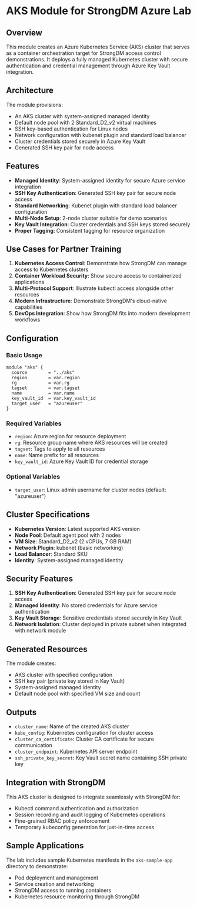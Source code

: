 # AKS Module for StrongDM Azure Lab

## Overview

This module creates an Azure Kubernetes Service (AKS) cluster that serves as a container orchestration target for StrongDM access control demonstrations. It deploys a fully managed Kubernetes cluster with secure authentication and credential management through Azure Key Vault integration.

## Architecture

The module provisions:
- An AKS cluster with system-assigned managed identity
- Default node pool with 2 Standard_D2_v2 virtual machines
- SSH key-based authentication for Linux nodes
- Network configuration with kubenet plugin and standard load balancer
- Cluster credentials stored securely in Azure Key Vault
- Generated SSH key pair for node access

## Features

- **Managed Identity**: System-assigned identity for secure Azure service integration
- **SSH Key Authentication**: Generated SSH key pair for secure node access
- **Standard Networking**: Kubenet plugin with standard load balancer configuration
- **Multi-Node Setup**: 2-node cluster suitable for demo scenarios
- **Key Vault Integration**: Cluster credentials and SSH keys stored securely
- **Proper Tagging**: Consistent tagging for resource organization

## Use Cases for Partner Training

1. **Kubernetes Access Control**: Demonstrate how StrongDM can manage access to Kubernetes clusters
2. **Container Workload Security**: Show secure access to containerized applications
3. **Multi-Protocol Support**: Illustrate kubectl access alongside other resources
4. **Modern Infrastructure**: Demonstrate StrongDM's cloud-native capabilities
5. **DevOps Integration**: Show how StrongDM fits into modern development workflows

## Configuration

### Basic Usage

```hcl
module "aks" {
  source        = "../aks"
  region        = var.region
  rg            = var.rg
  tagset        = var.tagset
  name          = var.name
  key_vault_id  = var.key_vault_id
  target_user   = "azureuser"
}
```

### Required Variables

- `region`: Azure region for resource deployment
- `rg`: Resource group name where AKS resources will be created
- `tagset`: Tags to apply to all resources
- `name`: Name prefix for all resources
- `key_vault_id`: Azure Key Vault ID for credential storage

### Optional Variables

- `target_user`: Linux admin username for cluster nodes (default: "azureuser")

## Cluster Specifications

- **Kubernetes Version**: Latest supported AKS version
- **Node Pool**: Default agent pool with 2 nodes
- **VM Size**: Standard_D2_v2 (2 vCPUs, 7 GB RAM)
- **Network Plugin**: kubenet (basic networking)
- **Load Balancer**: Standard SKU
- **Identity**: System-assigned managed identity

## Security Features

1. **SSH Key Authentication**: Generated SSH key pair for secure node access
2. **Managed Identity**: No stored credentials for Azure service authentication
3. **Key Vault Storage**: Sensitive credentials stored securely in Key Vault
4. **Network Isolation**: Cluster deployed in private subnet when integrated with network module

## Generated Resources

The module creates:
- AKS cluster with specified configuration
- SSH key pair (private key stored in Key Vault)
- System-assigned managed identity
- Default node pool with specified VM size and count

## Outputs

- `cluster_name`: Name of the created AKS cluster
- `kube_config`: Kubernetes configuration for cluster access
- `cluster_ca_certificate`: Cluster CA certificate for secure communication
- `cluster_endpoint`: Kubernetes API server endpoint
- `ssh_private_key_secret`: Key Vault secret name containing SSH private key

## Integration with StrongDM

This AKS cluster is designed to integrate seamlessly with StrongDM for:
- Kubectl command authentication and authorization
- Session recording and audit logging of Kubernetes operations
- Fine-grained RBAC policy enforcement
- Temporary kubeconfig generation for just-in-time access

## Sample Applications

The lab includes sample Kubernetes manifests in the `aks-sample-app` directory to demonstrate:
- Pod deployment and management
- Service creation and networking
- StrongDM access to running containers
- Kubernetes resource monitoring through StrongDM
